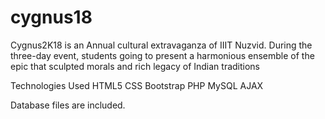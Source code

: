# cygnus18

Cygnus2K18 is an Annual cultural extravaganza of IIIT Nuzvid. During the three-day event, students going to present a harmonious ensemble of the epic that sculpted morals and rich legacy of Indian traditions

Technologies Used
HTML5 CSS Bootstrap PHP MySQL AJAX

Database files are included.

